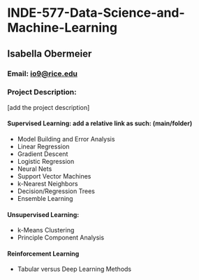 # INDE-577-Data-Science-and-Machine-Learning
## Isabella Obermeier
### Email: io9@rice.edu

### Project Description:
[add the project description]

#### Supervised Learning: add a relative link as such: (main/folder)
- Model Building and Error Analysis
- Linear Regression
- Gradient Descent
- Logistic Regression
- Neural Nets
- Support Vector Machines
- k-Nearest Neighbors
- Decision/Regression Trees
- Ensemble Learning

#### Unsupervised Learning:
- k-Means Clustering
- Principle Component Analysis

#### Reinforcement Learning
- Tabular versus Deep Learning Methods

